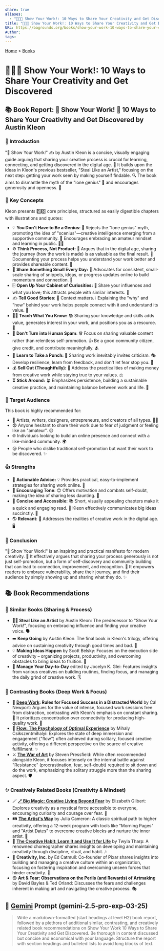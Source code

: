```yaml
---
share: true
aliases:
  - "📝🎨🎶 Show Your Work!: 10 Ways to Share Your Creativity and Get Discovered"
title: "📝🎨🎶 Show Your Work!: 10 Ways to Share Your Creativity and Get Discovered"
URL: https://bagrounds.org/books/show-your-work-10-ways-to-share-your-creativity-and-get-discovered
Author: 
tags: 
---
```

[Home](../index.md) > [Books](./index.md)  
# 📝🎨🎶 Show Your Work!: 10 Ways to Share Your Creativity and Get Discovered  
## 📚 Book Report: 🌟 Show Your Work! 🎨 10 Ways to Share Your Creativity and Get Discovered by Austin Kleon  
  
### 📣 Introduction  
"🌟 Show Your Work!" ✍️ by Austin Kleon is a concise, visually engaging guide arguing that sharing your creative process is crucial for learning, connecting, and getting discovered in the digital age. 🚀 It builds upon the ideas in Kleon's previous bestseller, "Steal Like an Artist," focusing on the next step: getting your work seen by making yourself findable. 🔍 The book aims to dismantle the myth of the "lone genius" 👤 and encourages generosity and openness. 🤝  
  
### 🔑 Key Concepts  
Kleon presents 1️⃣0️⃣ core principles, structured as easily digestible chapters with illustrations and quotes:  
* 💡 **You Don't Have to Be a Genius:** 🧠 Rejects the "lone genius" myth, promoting the idea of "scenius"—creative intelligence emerging from a supportive community. 🤝 Encourages embracing an amateur mindset and learning in public. 🧑‍🎓  
* ⚙️ **Think Process, Not Product:** 🎨 Argues that in the digital age, sharing the journey (how the work is made) is as valuable as the final result. 💯 Documenting your process helps you understand your work better and provides shareable content. 📝  
* 📅 **Share Something Small Every Day:** 📣 Advocates for consistent, small-scale sharing of snippets, ideas, or progress updates online to build momentum and connection. 🔗  
* 🗄️ **Open Up Your Cabinet of Curiosities:** 💖 Share your influences and what you love; this attracts people with similar interests. 🧲  
* ✍️ **Tell Good Stories:** 📜 Context matters. ℹ️ Explaining the "why" and "how" behind your work helps people connect with it and understand its value. 🤗  
* 👨‍🏫 **Teach What You Know:** 📚 Sharing your knowledge and skills adds value, generates interest in your work, and positions you as a resource. 🥇  
* 🚫 **Don't Turn into Human Spam:** 🗑️ Focus on sharing valuable content rather than relentless self-promotion. 👍 Be a good community citizen, give credit, and contribute meaningfully. 🫂  
* 🥊 **Learn to Take a Punch:** 🤕 Sharing work inevitably invites criticism. 🎭 Develop resilience, learn from feedback, and don't let fear stop you. 💪  
* 💰 **Sell Out (Thoughtfully):** 🤔 Address the practicalities of making money from creative work while staying true to your values. ⚖️  
* ⏳ **Stick Around:** 🪴 Emphasizes persistence, building a sustainable creative practice, and maintaining balance between work and life. 🧘  
  
### 🎯 Target Audience  
This book is highly recommended for:  
* 🎨 Artists, writers, designers, entrepreneurs, and creators of all types. 👨‍💻  
* 😨 Anyone hesitant to share their work due to fear of judgment or feeling like an "amateur". 😥  
* 🌐 Individuals looking to build an online presence and connect with a like-minded community. 🌍  
* 😒 People who dislike traditional self-promotion but want their work to be discovered. ✨  
  
### 👍 Strengths  
* 🚀 **Actionable Advice:** 💡 Provides practical, easy-to-implement strategies for sharing work online. 📲  
* 💖 **Encouraging Tone:** 😊 Offers motivation and combats self-doubt, making the idea of sharing less daunting. 🙌  
* 📖 **Concise and Accessible:** 📚 Short, visually appealing chapters make it a quick and engaging read. 💨 Kleon effectively communicates big ideas succinctly. 💬  
* 🌎 **Relevant:** 🎯 Addresses the realities of creative work in the digital age. 🖥️  
  
### 🏁 Conclusion  
"🌟 Show Your Work!" is an inspiring and practical manifesto for modern creativity. 💯 It effectively argues that sharing your process generously is not just self-promotion, but a form of self-discovery and community building that can lead to connection, improvement, and recognition. 🏅 It empowers readers to embrace vulnerability, share their journey, and find their audience by simply showing up and sharing what they do. ✨  
  
## 📚 Book Recommendations  
  
### 🤝 Similar Books (Sharing & Process)  
* 🧑‍🎨 **Steal Like an Artist** by Austin Kleon: The predecessor to "Show Your Work!", focusing on embracing influence and finding your creative voice. 🗣️  
* ➡️ **Keep Going** by Austin Kleon: The final book in Kleon's trilogy, offering advice on sustaining creativity through good times and bad. 🌈  
* 💡 **Making Ideas Happen** by Scott Belsky: Focuses on the execution side of creativity – organizing projects, productivity, and overcoming obstacles to bring ideas to fruition. 🚀  
* 📅 **Manage Your Day-to-Day** edited by Jocelyn K. Glei: Features insights from various creatives on building routines, finding focus, and managing the daily grind of creative work. 🗓️  
  
### 🧘 Contrasting Books (Deep Work & Focus)  
* 🧠 **[Deep Work](./deep-work.md): Rules for Focused Success in a Distracted World** by Cal Newport: Argues for the value of intense, focused work sessions free from distraction, contrasting with Kleon's emphasis on constant sharing. 📵 It prioritizes concentration over connectivity for producing high-quality work. 🥇  
* 🌊 **[Flow: The Psychology of Optimal Experience](./flow-the-psychology-of-optimal-experience.md)** by Mihaly Csikszentmihalyi: Explores the state of deep immersion and engagement ("flow") often achieved during solitary, focused creative activity, offering a different perspective on the source of creative fulfillment. ✨  
* ⚔️ **[The War of Art](./the-war-of-art.md)** by Steven Pressfield: While often recommended alongside Kleon, it focuses intensely on the internal battle against "Resistance" (procrastination, fear, self-doubt) required to sit down and do the work, emphasizing the solitary struggle more than the sharing aspect. 🛡️  
  
### ✨ Creatively Related Books (Creativity & Mindset)  
* 🪄 **[🪄 Big Magic: Creative Living Beyond Fear](./big-magic.md)** by Elizabeth Gilbert: Explores creativity as a mystical force accessible to everyone, encouraging curiosity and courage over fear. 🌟  
* 🛤️ **[The Artist's Way](./the-artists-way.md)** by Julia Cameron: A classic spiritual path to higher creativity, offering a 12-week program with tools like "Morning Pages" and "Artist Dates" to overcome creative blocks and nurture the inner artist. 💖  
* 💃 **[The Creative Habit: Learn It and Use It for Life](./the-creative-habit.md)** by Twyla Tharp: A renowned choreographer shares insights on developing and maintaining creativity through discipline, ritual, and habit. 🎶  
* 🏢 **Creativity, Inc.** by Ed Catmull: Co-founder of Pixar shares insights into building and managing a creative culture within an organization, focusing on fostering inspiration and overcoming unseen forces that hinder creativity. 🏢  
* 😨 **Art & Fear: Observations on the Perils (and Rewards) of Artmaking** by David Bayles & Ted Orland: Discusses the fears and challenges inherent in making art and navigating the creative process. 🎭  
  
## 💬 [Gemini](../software/gemini.md) Prompt (gemini-2.5-pro-exp-03-25)  
> Write a markdown-formatted (start headings at level H2) book report, followed by a plethora of additional similar, contrasting, and creatively related book recommendations on Show Your Work 10 Ways to Share Your Creativity and Get Discovered. Be thorough in content discussed but concise and economical with your language. Structure the report with section headings and bulleted lists to avoid long blocks of text.